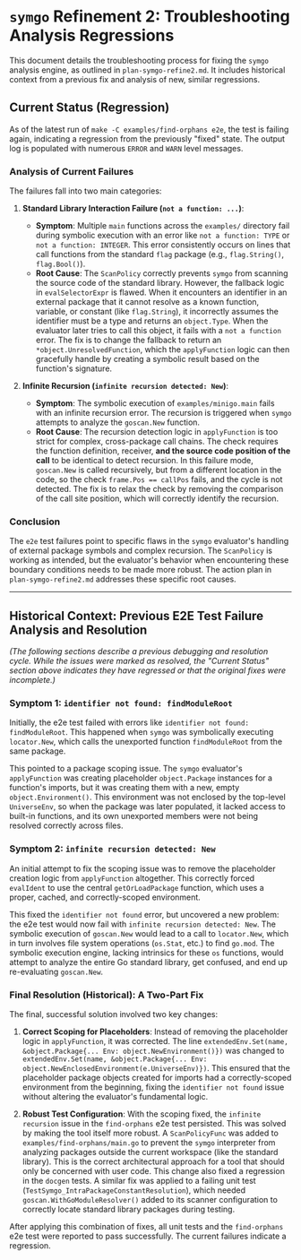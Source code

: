 # `symgo` Refinement 2: Troubleshooting Analysis Regressions

This document details the troubleshooting process for fixing the `symgo` analysis engine, as outlined in `plan-symgo-refine2.md`. It includes historical context from a previous fix and analysis of new, similar regressions.

## Current Status (Regression)

As of the latest run of `make -C examples/find-orphans e2e`, the test is failing again, indicating a regression from the previously "fixed" state. The output log is populated with numerous `ERROR` and `WARN` level messages.

### Analysis of Current Failures

The failures fall into two main categories:

1.  **Standard Library Interaction Failure (`not a function: ...`)**:
    -   **Symptom**: Multiple `main` functions across the `examples/` directory fail during symbolic execution with an error like `not a function: TYPE` or `not a function: INTEGER`. This error consistently occurs on lines that call functions from the standard `flag` package (e.g., `flag.String()`, `flag.Bool()`).
    -   **Root Cause**: The `ScanPolicy` correctly prevents `symgo` from scanning the source code of the standard library. However, the fallback logic in `evalSelectorExpr` is flawed. When it encounters an identifier in an external package that it cannot resolve as a known function, variable, or constant (like `flag.String`), it incorrectly assumes the identifier must be a type and returns an `object.Type`. When the evaluator later tries to call this object, it fails with a `not a function` error. The fix is to change the fallback to return an `*object.UnresolvedFunction`, which the `applyFunction` logic can then gracefully handle by creating a symbolic result based on the function's signature.

2.  **Infinite Recursion (`infinite recursion detected: New`)**:
    -   **Symptom**: The symbolic execution of `examples/minigo.main` fails with an infinite recursion error. The recursion is triggered when `symgo` attempts to analyze the `goscan.New` function.
    -   **Root Cause**: The recursion detection logic in `applyFunction` is too strict for complex, cross-package call chains. The check requires the function definition, receiver, **and the source code position of the call** to be identical to detect recursion. In this failure mode, `goscan.New` is called recursively, but from a different location in the code, so the check `frame.Pos == callPos` fails, and the cycle is not detected. The fix is to relax the check by removing the comparison of the call site position, which will correctly identify the recursion.

### Conclusion

The `e2e` test failures point to specific flaws in the `symgo` evaluator's handling of external package symbols and complex recursion. The `ScanPolicy` is working as intended, but the evaluator's behavior when encountering these boundary conditions needs to be made more robust. The action plan in `plan-symgo-refine2.md` addresses these specific root causes.

---

## Historical Context: Previous E2E Test Failure Analysis and Resolution

*(The following sections describe a previous debugging and resolution cycle. While the issues were marked as resolved, the "Current Status" section above indicates they have regressed or that the original fixes were incomplete.)*

### Symptom 1: `identifier not found: findModuleRoot`

Initially, the e2e test failed with errors like `identifier not found: findModuleRoot`. This happened when `symgo` was symbolically executing `locator.New`, which calls the unexported function `findModuleRoot` from the same package.

This pointed to a package scoping issue. The `symgo` evaluator's `applyFunction` was creating placeholder `object.Package` instances for a function's imports, but it was creating them with a new, empty `object.Environment()`. This environment was not enclosed by the top-level `UniverseEnv`, so when the package was later populated, it lacked access to built-in functions, and its own unexported members were not being resolved correctly across files.

### Symptom 2: `infinite recursion detected: New`

An initial attempt to fix the scoping issue was to remove the placeholder creation logic from `applyFunction` altogether. This correctly forced `evalIdent` to use the central `getOrLoadPackage` function, which uses a proper, cached, and correctly-scoped environment.

This fixed the `identifier not found` error, but uncovered a new problem: the e2e test would now fail with `infinite recursion detected: New`. The symbolic execution of `goscan.New` would lead to a call to `locator.New`, which in turn involves file system operations (`os.Stat`, etc.) to find `go.mod`. The symbolic execution engine, lacking intrinsics for these `os` functions, would attempt to analyze the entire Go standard library, get confused, and end up re-evaluating `goscan.New`.

### Final Resolution (Historical): A Two-Part Fix

The final, successful solution involved two key changes:

1.  **Correct Scoping for Placeholders**: Instead of removing the placeholder logic in `applyFunction`, it was corrected. The line `extendedEnv.Set(name, &object.Package{... Env: object.NewEnvironment()})` was changed to `extendedEnv.Set(name, &object.Package{... Env: object.NewEnclosedEnvironment(e.UniverseEnv)})`. This ensured that the placeholder package objects created for imports had a correctly-scoped environment from the beginning, fixing the `identifier not found` issue without altering the evaluator's fundamental logic.

2.  **Robust Test Configuration**: With the scoping fixed, the `infinite recursion` issue in the `find-orphans` e2e test persisted. This was solved by making the tool itself more robust. A `ScanPolicyFunc` was added to `examples/find-orphans/main.go` to prevent the `symgo` interpreter from analyzing packages outside the current workspace (like the standard library). This is the correct architectural approach for a tool that should only be concerned with user code. This change also fixed a regression in the `docgen` tests. A similar fix was applied to a failing unit test (`TestSymgo_IntraPackageConstantResolution`), which needed `goscan.WithGoModuleResolver()` added to its scanner configuration to correctly locate standard library packages during testing.

After applying this combination of fixes, all unit tests and the `find-orphans` e2e test were reported to pass successfully. The current failures indicate a regression.

